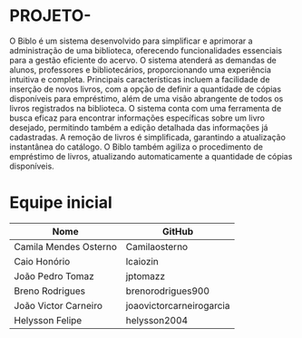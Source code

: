 # PROJETO-

O Biblo é um sistema desenvolvido para simplificar e aprimorar a administração de uma biblioteca, oferecendo funcionalidades essenciais para a gestão eficiente do acervo. O sistema atenderá as demandas de alunos, professores e bibliotecários, proporcionando uma experiência intuitiva e completa. Principais características incluem a facilidade de inserção de novos livros, com a opção de definir a quantidade de cópias disponíveis para empréstimo, além de uma visão abrangente de todos os livros registrados na biblioteca. O sistema conta com uma ferramenta de busca eficaz para encontrar informações específicas sobre um livro desejado, permitindo também a edição detalhada das informações já cadastradas. A remoção de livros é simplificada, garantindo a atualização instantânea do catálogo. O Biblo também agiliza o procedimento de empréstimo de livros, atualizando automaticamente a quantidade de cópias disponíveis.  

# Equipe inicial
| Nome          | GitHub        | 
| ------------- | ------------- |
| Camila Mendes Osterno  | Camilaosterno  |
| Caio Honório  | lcaiozin  |
| João Pedro Tomaz  | jptomazz  |
| Breno Rodrigues  | brenorodrigues900  |
| João Victor Carneiro  | joaovictorcarneirogarcia  |
| Helysson Felipe  | helysson2004  |

